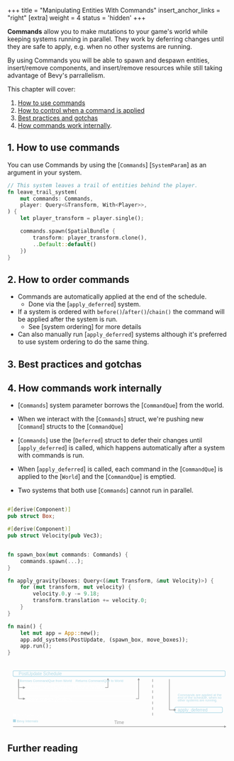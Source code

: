 +++
title = "Manipulating Entities With Commands"
insert_anchor_links = "right"
[extra]
weight = 4
status = 'hidden'
+++

**Commands** allow you to make mutations to your game's world while keeping systems running in parallel.  They work by deferring changes until they
are safe to apply, e.g. when no other systems are running.

By using Commands you will be able to spawn and despawn entities, insert/remove components,
and insert/remove resources while still taking advantage of Bevy's parrallelism.

This chapter will cover:
1. [How to use commands](#1-how-to-use-commands)
2. [How to control when a command is applied](#2-how-to-order-commands)
3. [Best practices and gotchas](#3-best-practices-and-gotchas)
4. [How commands work internally](#4-how-commands-work-internally).

## 1. How to use commands

You can use Commands by using the [`Commands`] [`SystemParam`] as an argument in your system.

```rust
// This system leaves a trail of entities behind the player.
fn leave_trail_system(
    mut commands: Commands,
    player: Query<&Transform, With<Player>>,
) {
    let player_transform = player.single();

    commands.spawn(SpatialBundle {
        transform: player_transform.clone(),
        ..Default::default()
    })
}
```

## 2. How to order commands

- Commands are automatically applied at the end of the schedule.
    - Done via the [`apply_deferred`] system.
- If a system is ordered with `before()`/`after()`/`chain()` the command will be applied after the system is run.
    - See [system ordering] for more details
- Can also manually run [`apply_deferred`] systems although it's preferred to use system ordering to do the same thing.

## 3. Best practices and gotchas

## 4. How commands work internally

- [`Commands`] system parameter borrows the [`CommandQue`] from the world.
- When we interact with the [`Commands`] struct, we're pushing new [`Command`] structs to the [`CommandQue`]
- [`Commands`] use the [`Deferred`] struct to defer their changes until [`apply_deferred`] is called, which happens automatically after a system with commands is run.
- When [`apply_deferred`] is called, each command in the [`CommandQue`] is applied to the [`World`] and the [`CommandQue`] is emptied.

- Two systems that both use [`Commands`] cannot run in parallel.

```rust

#[derive(Component)]
pub struct Box;

#[derive(Component)]
pub struct Velocity(pub Vec3);


fn spawn_box(mut commands: Commands) {
    commands.spawn(...);
}

fn apply_gravity(boxes: Query<(&mut Transform, &mut Velocity)>) {
    for (mut transform, mut velocity) {
        velocity.0.y -= 9.18;
        transform.translation += velocity.0;
    }
}

fn main() {
    let mut app = App::new();
    app.add_systems(PostUpdate, (spawn_box, move_boxes));
    app.run();
}
```

<svg viewBox="0 0 400 120" xmlns="http://www.w3.org/2000/svg">
    <defs>
        <marker id="arrow" viewBox="0 0 7 7" refX="2.5" refY="2.5" markerWidth="6" markerHeight="6" orient="auto-start-reverse">
          <path d="M 0 0 L 5 2.5 L 0 5 z" fill="#999"></path>
        </marker>
    </defs>
    <style>
        .text {
          font: 8px sans-serif;
        }
        .meta {
          font: 6px sans-serif;
        }
    </style>
    <!-- CommandQue -->
    <rect x="10" y="15" width="380" height="10" rx="2" fill="transparent" stroke="lightblue"></rect>
    <text x="20" y="23" class="text" fill="lightblue">PostUpdate Schedule</text>
    <!-- System 1 -->
    <rect x="30" y="40" width="145" height="10" rx="2" fill="transparent" stroke="white"></rect>
    <text x="35" class="text" fill="white" y="48">spawn_box (System with Commands)</text>
    <path stroke="#999" fill="transparent" marker-end="url(#arrow)" d="M 20 30 L 20 45 L 30 45"></path>
    <path d="M 175 45 L 180 45 L 180 30" stroke="#999" fill="transparent" marker-end="url(#arrow)"></path>
    <!-- No commands system -->
    <rect x="30" y="60" rx="2" fill="transparent" stroke="white" height="10" width="200"></rect>
    <text class="text" fill="white" y="68" x="35">apply_gravity (System)</text>
    <path stroke="#999" fill="transparent" marker-end="url(#arrow)" d="M 20 30 L 20 65 L 30 65"></path>
    <path d="M 230 65 L 235 65 L 235 30" stroke="#999" fill="transparent" marker-end="url(#arrow)"></path>
    <!-- No more systems running -->
    <line x1="260" x2="260" y1="30" y2="100" stroke="#999" stroke-dasharray="5,5"></line>
    <!-- Flush Commands -->
    <text class="meta" fill="lightblue" x="305" y="60">Commands are applied at the</text>
    <text class="meta" fill="lightblue" x="305" y="65">end of the schedule, when no</text>
    <text class="meta" fill="lightblue" x="305" y="70">other systems are running.</text>
    <rect y="80" width="85" rx="2" fill="transparent" stroke="lightblue" height="10" x="300"></rect>
    <text class="text" fill="lightblue" x="305" y="88">apply_deferred</text>
    <path stroke="#999" fill="transparent" marker-end="url(#arrow)" d="M 290 30 L 290 85 L 300 85"></path>
    <!-- Legend -->
    <rect x="10" y="92" width="5" height="5" fill="white"/>
    <text x="17" y="97" class="meta" fill="white">Your System Logic</text>
    <rect x="10" y="102" width="5" height="5" fill="lightblue"/>
    <text x="17" y="107" class="meta" fill="lightblue">Bevy Internals</text>
    <!-- Annotation -->
    <text y="110" text-anchor="middle" class="text" fill="#999" x="200">Time</text>
    <line x1="10" y1="115" x2="390" y2="115" stroke="#999" marker-end="url(#arrow)" />
    <text x="22" class="meta" fill="lightblue" y="35">Borrows CommandQue from World</text>
    <text x="122" class="meta" fill="lightblue" y="35">Returns CommandQue to World</text>
</svg>

## Further reading


<!--
    1. Have a clear topic, and give a high-level overview of the subtopics it is going to cover and how they fit together.
    2. Be broken down into several sections / pages to focus on detailed topics.
        These should have simple, minimal examples explaining how that functionality works.
    3. Link to appropriate sections of quick start guides that demonstrate the ideas being taught in a more coherent way.
-->
